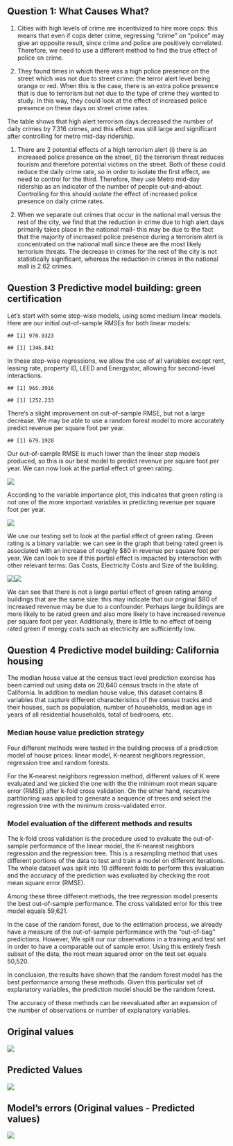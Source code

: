 ## Question 1: What Causes What?

1.  Cities with high levels of crime are incentivized to hire more cops:
    this means that even if cops deter crime, regressing “crime” on
    “police” may give an opposite result, since crime and police are
    positively correlated. Therefore, we need to use a different method
    to find the true effect of police on crime.

2.  They found times in which there was a high police presence on the
    street which was not due to street crime: the terror alert level
    being orange or red. When this is the case, there is an extra police
    presence that is due to terrorism but not due to the type of crime
    they wanted to study. In this way, they could look at the effect of
    increased police presence on these days on street crime rates.

The table shows that high alert terrorism days decreased the number of
daily crimes by 7.316 crimes, and this effect was still large and
significant after controlling for metro mid-day ridership.

1.  There are 2 potential effects of a high terrorism alert (i) there is
    an increased police presence on the street, (ii) the terrorism
    threat reduces tourism and therefore potential victims on the
    street. Both of these could reduce the daily crime rate, so in order
    to isolate the first effect, we need to control for the third.
    Therefore, they use Metro mid-day ridership as an indicator of the
    number of people out-and-about. Controlling for this should isolate
    the effect of increased police presence on daily crime rates.

2.  When we separate out crimes that occur in the national mall versus
    the rest of the city, we find that the reduction in crime due to
    high alert days primarily takes place in the national mall– this may
    be due to the fact that the majority of increased police presence
    during a terrorism alert is concentrated on the national mall since
    these are the most likely terrorism threats. The decrease in crimes
    for the rest of the city is not statistically significant, whereas
    the reduction in crimes in the national mall is 2.62 crimes.

## Question 3 Predictive model building: green certification

Let’s start with some step-wise models, using some medium linear models.
Here are our initial out-of-sample RMSEs for both linear models:

    ## [1] 970.9323

    ## [1] 1346.841

In these step-wise regressions, we allow the use of all variables except
rent, leasing rate, property ID, LEED and Energystar, allowing for
second-level interactions.

    ## [1] 965.3916

    ## [1] 1252.233

There’s a slight improvement on out-of-sample RMSE, but not a large
decrease. We may be able to use a random forest model to more accurately
predict revenue per square foot per year.

    ## [1] 679.1928

Our out-of-sample RMSE is much lower than the linear step models
produced, so this is our best model to predict revenue per square foot
per year. We can now look at the partial effect of green rating.

![](PS3_files/figure-markdown_strict/unnamed-chunk-7-1.png)

According to the variable importance plot, this indicates that green
rating is not one of the more important variables in predicting revenue
per square foot per year.

![](PS3_files/figure-markdown_strict/unnamed-chunk-8-1.png)

We use our testing set to look at the partial effect of green rating.
Green rating is a binary variable: we can see in the graph that being
rated green is associated with an increase of roughly $80 in revenue per
square foot per year. We can look to see if this partial effect is
impacted by interaction with other relevant terms: Gas Costs,
Electricity Costs and Size of the building.

![](PS3_files/figure-markdown_strict/unnamed-chunk-9-1.png)![](PS3_files/figure-markdown_strict/unnamed-chunk-9-2.png)

We can see that there is not a large partial effect of green rating
among buildings that are the same size: this may indicate that our
original $80 of increased revenue may be due to a confounder. Perhaps
large buildings are more likely to be rated green and also more likely
to have increased revenue per square foot per year. Additionally, there
is little to no effect of being rated green if energy costs such as
electricity are sufficiently low.

## Question 4 Predictive model building: California housing

The median house value at the census tract level prediction exercise has
been carried out using data on 20,640 census tracts in the state of
California. In addition to median house value, this dataset contains 8
variables that capture different characteristics of the census tracks
and their houses, such as population, number of households, median age
in years of all residential households, total of bedrooms, etc.

### Median house value prediction strategy

Four different methods were tested in the building process of a
prediction model of house prices: linear model, K-nearest neighbors
regression, regression tree and random forests.

For the K-nearest neighbors regression method, different values of K
were evaluated and we picked the one with the the minimum root mean
square error (RMSE) after k-fold cross validation. On the other hand,
recursive partitioning was applied to generate a sequence of trees and
select the regression tree with the minimum cross-validated error.

### Model evaluation of the different methods and results

The k-fold cross validation is the procedure used to evaluate the
out-of-sample performance of the linear model, the K-nearest neighbors
regression and the regression tree. This is a resampling method that
uses different portions of the data to test and train a model on
different iterations. The whole dataset was split into 10 different
folds to perform this evaluation and the accuracy of the prediction was
evaluated by checking the root mean square error (RMSE).

Among these three different methods, the tree regression model presents
the best out-of-sample performance. The cross validated error for this
tree model equals 59,621.

In the case of the random forest, due to the estimation process, we
already have a measure of the out-of-sample performance with the
“out-of-bag” predictions. However, We split our our observations in a
training and test set in order to have a comparable out of sample error.
Using this entirely fresh subset of the data, the root mean squared
error on the test set equals 50,520.

In conclusion, the results have shown that the random forest model has
the best performance among these methods. Given this particular set of
explanatory variables, the prediction model should be the random forest.

The accuracy of these methods can be reevaluated after an expansion of
the number of observations or number of explanatory variables.

## Original values

![](PS3_files/figure-markdown_strict/unnamed-chunk-12-1.png)

## Predicted Values

![](PS3_files/figure-markdown_strict/unnamed-chunk-13-1.png)

## Model’s errors (Original values - Predicted values)

![](PS3_files/figure-markdown_strict/unnamed-chunk-14-1.png)
